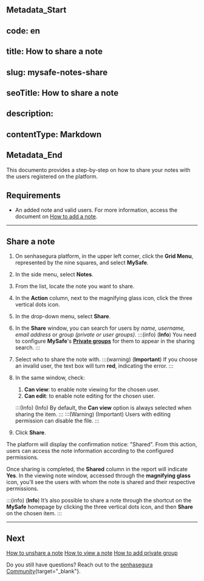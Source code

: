 ## Metadata_Start 
## code: en
## title: How to share a note 
## slug: mysafe-notes-share 
## seoTitle: How to share a note 
## description:  
## contentType: Markdown 
## Metadata_End
This documento provides a step-by-step on how to share your notes with the users registered on the platform.

## Requirements

* An added note and valid users. For more information, access the document on [How to add a note](/v3-32/docs/mysafe-notes-add).

***

## Share a note

1. On senhasegura platform, in the upper left corner, click the **Grid Menu**, represented by the nine squares, and select **MySafe**.
2. In the side menu, select **Notes**.
3. From the list, locate the note you want to share.
4. In the **Action** column, next to the magnifying glass icon, click the three vertical dots icon.
5. In the drop-down menu, select **Share**.
6. In the **Share** window, you can search for users by *name, username, email address* or *group (private or user groups)*.
    :::(info) (**Info**)
    You need to configure **MySafe**'s **[Private groups](/v3-32/docs/mysafe-private-group)** for them to appear in the sharing search.
    :::
7. Select who to share the note with.
    :::(warning) (**Important**)
    If you choose an invalid user, the text box will turn **red**, indicating the error.
    :::
8. In the same window, check:
    1. **Can view**: to enable note viewing for the chosen user.
    2. **Can edit**: to enable note editing for the chosen user.
    
    :::(Info) (Info)
    By default, the **Can view** option is  always selected when sharing the item.
    :::
    :::(Warning) (Important)
    Users with editing permission can disable   the file.
    :::

        
9. Click **Share**.

The platform will display the confirmation notice: "Shared". From this action, users can access the note information according to the configured permissions.

Once sharing is completed,  the **Shared** column in the report will indicate **Yes**. In the viewing note window, accessed through the **magnifying glass** icon, you’ll see the users with whom the note is shared and their respective permissions.

:::(info) (**Info**)
It’s also possible to share a note through the shortcut on the **MySafe** homepage by clicking the three vertical dots icon, and then **Share** on the chosen item.
:::
***

## Next
[How to unshare a note](/v3-32/docs/mysafe-notes-unshare)
[How to view a note](/v3-32/docs/mysafe-notes-view)
[How to add private group](/v3-32/docs/mysafe-private-group-add)

Do you still have questions? Reach out to the [senhasegura Community](https://community.senhasegura.io/){target="_blank"}.